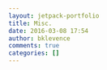 ```yaml
---
layout: jetpack-portfolio
title: Misc.
date: 2016-03-08 17:54
author: bklevence
comments: true
categories: []
---
```


